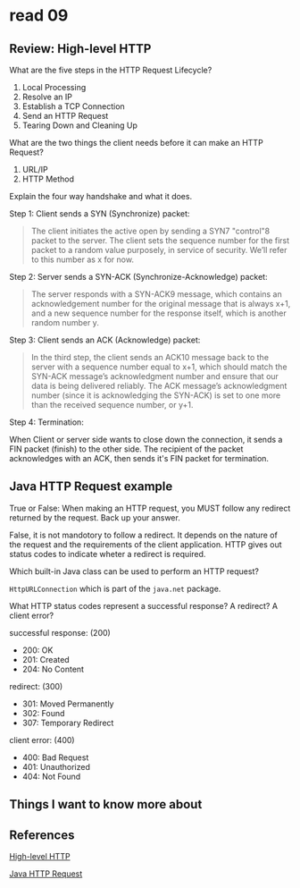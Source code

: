 # read 09

## Review: High-level HTTP

What are the five steps in the HTTP Request Lifecycle?

1. Local Processing
2. Resolve an IP
3. Establish a TCP Connection
4. Send an HTTP Request
5. Tearing Down and Cleaning Up

What are the two things the client needs before it can make an HTTP Request?

1. URL/IP
2. HTTP Method

Explain the four way handshake and what it does.

Step 1: Client sends a SYN (Synchronize) packet:

> The client initiates the active open by sending a SYN7 "control"8 packet to the server. The client sets the sequence number for the first packet to a random value purposely, in service of security. We’ll refer to this number as x for now.

Step 2: Server sends a SYN-ACK (Synchronize-Acknowledge) packet:

> The server responds with a SYN-ACK9 message, which contains an acknowledgement number for the original message that is always x+1, and a new sequence number for the response itself, which is another random number y.

Step 3: Client sends an ACK (Acknowledge) packet:

> In the third step, the client sends an ACK10 message back to the server with a sequence number equal to x+1, which should match the SYN-ACK message’s acknowledgment number and ensure that our data is being delivered reliably. The ACK message’s acknowledgment number (since it is acknowledging the SYN-ACK) is set to one more than the received sequence number, or y+1.

Step 4: Termination:

When Client or server side wants to close down the connection, it sends a FIN packet (finish) to the other side. The recipient of the packet acknowledges with an ACK, then sends it's FIN packet for termination.

## Java HTTP Request example

True or False: When making an HTTP request, you MUST follow any redirect returned by the request. Back up your answer.

False, it is not mandotory to follow a redirect. It depends on the nature of the request and the requirements of the client application. HTTP gives out status codes to indicate wheter a redirect is required.

Which built-in Java class can be used to perform an HTTP request?

`HttpURLConnection` which is part of the `java.net` package.

What HTTP status codes represent a successful response? A redirect? A client error?

successful response: (200)

* 200: OK
* 201: Created
* 204: No Content

redirect: (300)

* 301: Moved Permanently
* 302: Found
* 307: Temporary Redirect

client error: (400)

* 400: Bad Request
* 401: Unauthorized
* 404: Not Found

## Things I want to know more about

## References

[High-level HTTP](https://dev.to/dangolant/things-i-brushed-up-on-this-week-the-http-request-lifecycle-)

[Java HTTP Request](https://www.baeldung.com/java-http-request)
